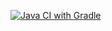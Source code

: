 [![Java CI with Gradle](https://github.com/Evgen-bot/HomeWork2.3.2/actions/workflows/gradle.yml/badge.svg)](https://github.com/Evgen-bot/HomeWork2.3.2/actions/workflows/gradle.yml)